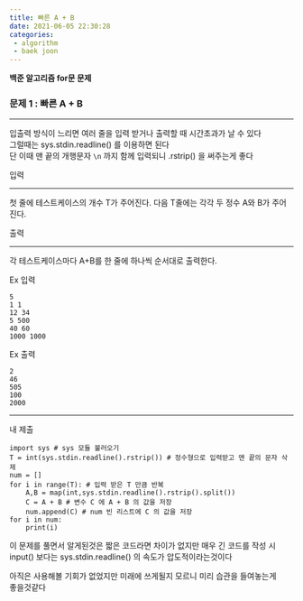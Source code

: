 ```yaml
---
title: 빠른 A + B
date: 2021-06-05 22:30:28
categories: 
 - algorithm
 - baek joon
---
```

**백준 알고리즘 for문 문제**

### 문제 1 : 빠른 A + B
___
입출력 방식이 느리면 여러 줄을 입력 받거나 출력할 때 시간초과가 날 수 있다  
그럴때는 sys.stdin.readline() 를 이용하면 된다  
단 이때 맨 끝의 개행문자 `\n` 까지 함께 입력되니 .rstrip() 을 써주는게 좋다  

  
입력  
___
첫 줄에 테스트케이스의 개수 T가 주어진다.
다음 T줄에는 각각 두 정수 A와 B가 주어진다.

출력
___
각 테스트케이스마다 A+B를 한 줄에 하나씩 순서대로 출력한다.

Ex 입력  
```
5
1 1
12 34
5 500
40 60
1000 1000
```
Ex 출력
```
2
46
505
100
2000
```
___
내 제출  
```
import sys # sys 모듈 불러오기
T = int(sys.stdin.readline().rstrip()) # 정수형으로 입력받고 맨 끝의 문자 삭제
num = []
for i in range(T): # 입력 받은 T 만큼 반복
    A,B = map(int,sys.stdin.readline().rstrip().split())
    C = A + B # 변수 C 에 A + B 의 값을 저장
    num.append(C) # num 빈 리스트에 C 의 값을 저장
for i in num:
    print(i)
```
이 문제를 풀면서 알게된것은 짧은 코드라면 차이가 없지만 매우 긴 코드를 작성 시  
input() 보다는 sys.stdin.readline() 의 속도가 압도적이라는것이다  

아직은 사용해볼 기회가 없었지만 미래에 쓰게될지 모르니 미리 습관을 들여놓는게  
좋을것같다  


